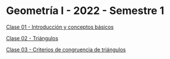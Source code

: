 # Geometría I - 2022 - Semestre 1
 
[Clase 01 - Introducción y conceptos básicos](https://javutreras.github.io/2022-S1-G1/Clases/Clase01.html)

[Clase 02 - Triángulos](https://javutreras.github.io/2022-S1-G1/Clases/Clase02.html)

[Clase 03 - Criterios de congruencia de triángulos](https://javutreras.github.io/2022-S1-G1/Clases/Clase03.html)